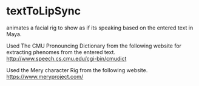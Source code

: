 # textToLipSync
animates a facial rig to show as if its speaking based on the entered text in Maya.

Used The CMU Pronouncing Dictionary from the following website for extracting phenomes from the entered text.
http://www.speech.cs.cmu.edu/cgi-bin/cmudict

Used the Mery character Rig from the following website.
https://www.meryproject.com/

